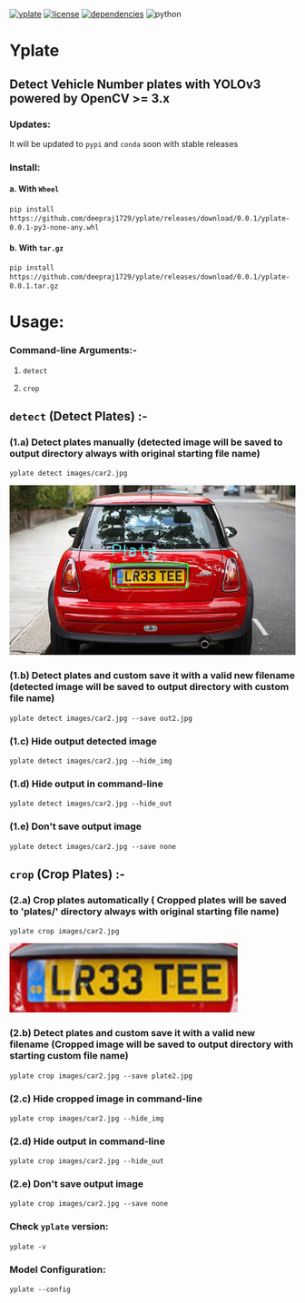 [![yplate](https://img.shields.io/badge/yplate-v0.0.1-blue)](https://github.com/deepraj1729/yplate/releases/tag/0.0.1)  [![license](https://img.shields.io/badge/License-MIT-yellow)](https://github.com/deepraj1729/yplate/blob/master/LICENSE) [![dependencies](https://img.shields.io/badge/dependencies-packages-orange)](https://github.com/deepraj1729/yplate/blob/master/requirements.txt)
![python](https://img.shields.io/badge/python-3.5%3E-red)
# Yplate

## Detect Vehicle Number plates with YOLOv3 powered by OpenCV >= 3.x 

### Updates:
It will be updated to `pypi` and `conda` soon with stable releases

### Install:

#### a. With `Wheel` 

    pip install https://github.com/deepraj1729/yplate/releases/download/0.0.1/yplate-0.0.1-py3-none-any.whl

#### b. With `tar.gz` 
    
    pip install https://github.com/deepraj1729/yplate/releases/download/0.0.1/yplate-0.0.1.tar.gz
    
    
# Usage:

### Command-line Arguments:-

1. `detect`

2. `crop`


## `detect` (Detect  Plates) :-

### (1.a)  Detect plates manually (detected image will be saved to output directory always with original starting file name) 

    yplate detect images/car2.jpg


![car2](output/car2.jpg)
    
### (1.b)  Detect plates and custom save it with a valid new filename (detected image will be saved to output directory with custom file name) 
    
    yplate detect images/car2.jpg --save out2.jpg
    
### (1.c)  Hide output detected image

    yplate detect images/car2.jpg --hide_img
    
### (1.d)  Hide output in command-line

    yplate detect images/car2.jpg --hide_out

### (1.e)  Don't save output image 

    yplate detect images/car2.jpg --save none


## `crop` (Crop Plates) :-

### (2.a)  Crop plates automatically ( Cropped plates will be saved to 'plates/' directory always with original starting file name)

    yplate crop images/car2.jpg

![plate2](plates/car2_plate_0.jpg)
    
### (2.b)  Detect plates and custom save it with a valid new filename (Cropped image will be saved to output directory with starting custom file name)
    
    yplate crop images/car2.jpg --save plate2.jpg
    
### (2.c)  Hide cropped image in command-line

    yplate crop images/car2.jpg --hide_img
    
### (2.d)  Hide output in command-line

    yplate crop images/car2.jpg --hide_out

### (2.e)  Don't save output image

    yplate crop images/car2.jpg --save none


### Check `yplate` version:

    yplate -v

### Model Configuration:

    yplate --config
